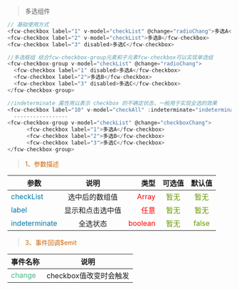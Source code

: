 
> 多选组件
``` javascript
// 基础使用方式
<fcw-checkbox label="1" v-model="checkList" @change="radioChang">多选A</fcw-checkbox>
<fcw-checkbox label="2" v-model="checkList">多选B</fcw-checkbox>
<fcw-checkbox label="3" disabled>多选C</fcw-checkbox>

```

``` javascript
//多选框组 结合fcw-checkbox-group元素和子元素fcw-checkbox可以实现单选组
<fcw-checkbox-group v-model="checkList" @change="radioChang">
  <fcw-checkbox label="1" disabled>多选A</fcw-checkbox>
  <fcw-checkbox label="2">多选B</fcw-checkbox>
  <fcw-checkbox label="3" disabled>多选C</fcw-checkbox>
</fcw-checkbox-group>

```

``` javascript
//indeterminate 属性用以表示 checkbox 的不确定状态，一般用于实现全选的效果
<fcw-checkbox label="10" v-model="checkAll" :indeterminate="indeterminate"  @change="checkboxChangAll">全选</fcw-checkbox>
  -----------------
<fcw-checkbox-group v-model="checkList" @change="checkboxChang">
      <fcw-checkbox label="1">多选A</fcw-checkbox>
      <fcw-checkbox label="2">多选B</fcw-checkbox>
      <fcw-checkbox label="3">多选C</fcw-checkbox>
</fcw-checkbox-group>

```

> <font color=#CD6600>1、参数描述</font>

参数|说明|类型|可选值|默认值
---|:--:|---:|:--:|:--:|
<font color=#0077AA>checkList</font> | 选中后的数组值 | <font color=red>Array</font> | <font color=#669900>暂无</font> | <font color=#669900> 暂无 </font>
<font color=#0077AA>label</font> | 显示和点击选中值 | <font color=red> 任意 </font> |  <font color=#669900>暂无</font>  | <font color=#669900>暂无</font>
<font color=#0077AA>indeterminate</font> | 全选状态 | <font color=red> boolean </font> |  <font color=#669900>暂无</font>  | <font color=#669900>false</font>


> <font color=#CD6600>3、事件回调$emit</font>

事件名称|说明 |
-----|:--:|
<font color=#42b983>change</font> | checkbox值改变时会触发 
